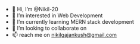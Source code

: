 - 👋 Hi, I’m @Nikil-20
- 👀 I’m interested in  Web Development
- 🌱 I’m currently learning MERN stack development 
- 💞️ I’m looking to collaborate on
- 📫 reach me on nikilgajankush@gmail.com

<!---
Nikil-20/Nikil-20 is a ✨ special ✨ repository because its `README.md` (this file) appears on your GitHub profile.
You can click the Preview link to take a look at your changes.
--->
